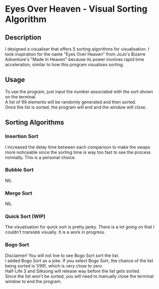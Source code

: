 # Eyes Over Heaven - Visual Sorting Algorithm

## Description
I designed a visualiser that offers 5 sorting algorithms for visualisation. I took inspiration for the name "Eyes Over Heaven" from JoJo's Bizarre Adventure's "Made In Heaven" because its power involves rapid time acceleration, similar to how this program visualises sorting. 

## Usage
To use the program, just input the number associated with the sort shown on the terminal. </br>
A list of 99 elements will be randomly generated and then sorted. </br>
Once the list is sorted, the program will end and the window will close. </br>

## Sorting Algorithms
### Insertion Sort
I increased the delay time between each comparison to make the swaps more noticeable since the sorting time is way too fast to see the process normally. This is a personal choice.

### Bubble Sort
NIL

### Merge Sort
NIL

### Quick Sort (WIP)
The visualisation for quick sort is pretty janky. There is a lot going on that I couldn't translate visually. It is a work in progress.

### Bogo Sort
Disclaimer! You will not live to see Bogo Sort sort the list. </br>
I added Bogo Sort as a joke. If you select Bogo Sort, the chance of the list being sorted is $1/99!$, which is very close to zero. </br>
Half-Life 3 and Silksong will release way before the list gets sorted. </br>
Since the list won't be sorted, you will need to manually close the terminal window to end the program.
